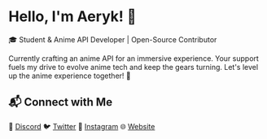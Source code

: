 # Hello, I'm Aeryk! 🌟

🎓 Student & Anime API Developer | Open-Source Contributor

Currently crafting an anime API for an immersive experience. Your support fuels my drive to evolve anime tech and keep the gears turning. Let's level up the anime experience together! 🚀

## 📬 Connect with Me
💬 [Discord](https://discord.gg/yyW389c)
🐦 [Twitter](https://twitter.com/aeryk_)
📸 [Instagram](https://www.instagram.com/notaeryk)
🌐 [Website](https://waifu.it)
